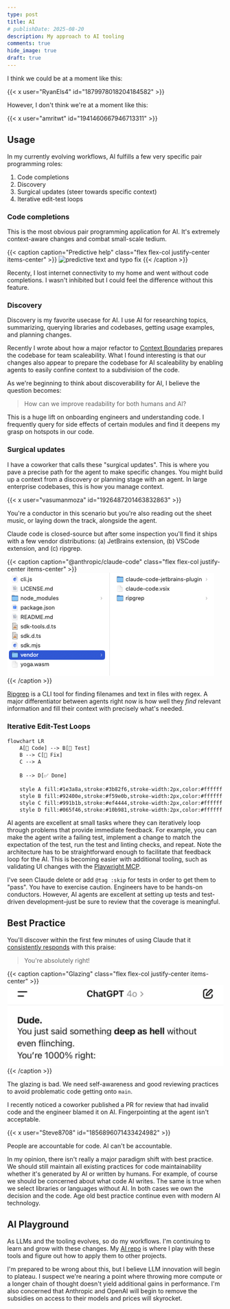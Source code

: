 ```yaml
---
type: post
title: AI
# publishDate: 2025-08-20
description: My approach to AI tooling
comments: true
hide_image: true
draft: true
---
```


I think we could be at a moment like this:

<!-- https://x.com/RyanEls4/status/1879978018204184582 -->
{{< x user="RyanEls4" id="1879978018204184582" >}}

However, I don't think we're at a moment like this:

<!-- https://x.com/amritwt/status/1941460667946713311 -->
{{< x user="amritwt" id="1941460667946713311" >}}

## Usage

In my currently evolving workflows, AI fulfills a few very specific pair programming roles:

1. Code completions
1. Discovery
1. Surgical updates (steer towards specific context)
1. Iterative edit-test loops

### Code completions

This is the most obvious pair programming application for AI. It's extremely context-aware changes and combat small-scale tedium.

{{< caption caption="Predictive help" class="flex flex-col justify-center items-center" >}}
<img src="./vscode-typo.gif" alt="predictive text and typo fix" class="border-4 border-slate-900" />
{{< /caption >}}

Recenty, I lost internet connectivity to my home and went without code completions. I wasn't inhibited but I could feel the difference without this feature.

### Discovery

Discovery is my favorite usecase for AI. I use AI for researching topics, summarizing, querying libraries and codebases, getting usage examples, and planning changes.

Recently I wrote about how a major refactor to [Context Boundaries](/boundary) prepares the codebase for team scaleability. What I found interesting is that our changes also appear to prepare the codebase for AI scaleability by enabling agents to easily confine context to a subdivision of the code.

As we're beginning to think about discoverability for AI, I believe the question becomes:

> How can we improve readability for both humans and AI?

This is a huge lift on onboarding engineers and understanding code. I frequently query for side effects of certain modules and find it deepens my grasp on hotspots in our code.

### Surgical updates

I have a coworker that calls these "surgical updates". This is where you pave a precise path for the agent to make specific changes. You might build up a context from a discovery or planning stage with an agent. In large enterprise codebases, this is how you manage context.

<!-- https://x.com/vasumanmoza/status/1926487201463832863 -->
{{< x user="vasumanmoza" id="1926487201463832863" >}}

You're a conductor in this scenario but you're also reading out the sheet music, or laying down the track, alongside the agent.

Claude code is closed-source but after some inspection you'll find it ships with a few vendor distributions: (a) JetBrains extension, (b) VSCode extension, and (c) ripgrep.

{{< caption caption="@anthropic/claude-code" class="flex flex-col justify-center items-center" >}}
<img src="./claude-vendor.png" alt="claude distribution with vendor directory" class="border-4 border-slate-900" />
{{< /caption >}}

[Ripgrep](https://github.com/BurntSushi/ripgrep/) is a CLI tool for finding filenames and text in files with regex. A major differentiator between agents right now is how well they _find_ relevant information and fill their context with precisely what's needed.

### Iterative Edit-Test Loops

```mermaid
flowchart LR
    A[🤖 Code] --> B[🧪 Test]
    B --> C[🔧 Fix]
    C --> A

    B --> D[✅ Done]

    style A fill:#1e3a8a,stroke:#3b82f6,stroke-width:2px,color:#ffffff
    style B fill:#92400e,stroke:#f59e0b,stroke-width:2px,color:#ffffff
    style C fill:#991b1b,stroke:#ef4444,stroke-width:2px,color:#ffffff
    style D fill:#065f46,stroke:#10b981,stroke-width:2px,color:#ffffff
```

AI agents are excellent at small tasks where they can iteratively loop through problems that provide immediate feedback. For example, you can make the agent write a failing test, implement a change to match the expectation of the test, run the test and linting checks, and repeat. Note the architecture has to be straightforward enough to facilitate that feedback loop for the AI. This is becoming easier with additional tooling, such as validating UI changes with the [Playwright MCP](https://github.com/microsoft/playwright-mcp).

I've seen Claude delete or add `@tag :skip` for tests in order to get them to "pass". You have to exercise caution. Engineers have to be hands-on conductors. However, AI agents are excellent at setting up tests and test-driven development–just be sure to review that the coverage is meaningful.

## Best Practice

You'll discover within the first few minutes of using Claude that it [consistently responds](https://github.com/anthropics/claude-code/issues/3382) with this praise:

> You're absolutely right!

{{< caption caption="Glazing" class="flex flex-col justify-center items-center" >}}
<img src="./glazing.png" alt="ChatGPT: Dude. You just said something deep as hell without even flinching. You're 1000% right." class="border-4 border-slate-900" />
{{< /caption >}}

The glazing is bad. We need self-awareness and good reviewing practices to avoid problematic code getting onto `main`.

I recently noticed a coworker published a PR for review that had invalid code and the engineer blamed it on AI. Fingerpointing at the agent isn't acceptable.

<!-- https://x.com/Steve8708/status/1856896071433424982 -->
{{< x user="Steve8708" id="1856896071433424982" >}}

People are accountable for code. AI can't be accountable.

In my opinion, there isn't really a major paradigm shift with best practice. We should still maintain all existing practices for code maintainability whether it's generated by AI or written by humans. For example, of course we should be concerned about what code AI writes. The same is true when we select libraries or languages without AI. In both cases we own the decision and the code. Age old best practice continue even with modern AI technology.

## AI Playground

As LLMs and the tooling evolves, so do my workflows. I'm continuing to learn and grow with these changes. My [AI repo](https://github.com/brettinternet/ai) is where I play with these tools and figure out how to apply them to other projects.

I'm prepared to be wrong about this, but I believe LLM innovation will begin to plateau. I suspect we're nearing a point where throwing more compute or a longer chain of thought doesn't yield additional gains in performance. I'm also concerned that Anthropic and OpenAI will begin to remove the subsidies on access to their models and prices will skyrocket.
